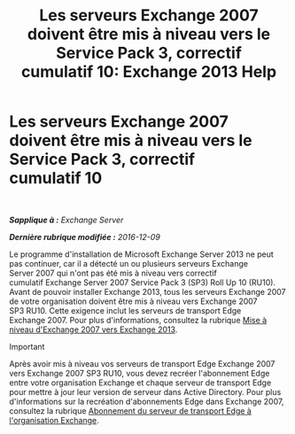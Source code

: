 ﻿---
title: 'Les serveurs Exchange 2007 doivent être mis à niveau vers le Service Pack 3, correctif cumulatif 10: Exchange 2013 Help'
TOCTitle: Les serveurs Exchange 2007 doivent être mis à niveau vers le Service Pack 3, correctif cumulatif 10
ms:assetid: b8028a00-c451-412e-86f2-1669f6eee8fc
ms:mtpsurl: https://technet.microsoft.com/fr-fr/library/ms.exch.setupreadiness.e15e12coexistenceminversionrequirement(v=EXCHG.150)
ms:contentKeyID: 50479055
ms.date: 04/24/2018
mtps_version: v=EXCHG.150
ms.translationtype: HT
---

# Les serveurs Exchange 2007 doivent être mis à niveau vers le Service Pack 3, correctif cumulatif 10

 

_**Sapplique à :** Exchange Server_

_**Dernière rubrique modifiée :** 2016-12-09_

Le programme d'installation de Microsoft Exchange Server 2013 ne peut pas continuer, car il a détecté un ou plusieurs serveurs Exchange Server 2007 qui n'ont pas été mis à niveau vers correctif cumulatif Exchange Server 2007 Service Pack 3 (SP3) Roll Up 10 (RU10). Avant de pouvoir installer Exchange 2013, tous les serveurs Exchange 2007 de votre organisation doivent être mis à niveau vers Exchange 2007 SP3 RU10. Cette exigence inclut les serveurs de transport Edge Exchange 2007. Pour plus d'informations, consultez la rubrique [Mise à niveau d'Exchange 2007 vers Exchange 2013](upgrade-from-exchange-2007-to-exchange-2013-exchange-2013-help.md).

> [!IMPORTANT]
> Après avoir mis à niveau vos serveurs de transport Edge Exchange 2007 vers Exchange 2007 SP3 RU10, vous devez recréer l'abonnement Edge entre votre organisation Exchange et chaque serveur de transport Edge pour mettre à jour leur version de serveur dans Active Directory. Pour plus d'informations sur la recréation d'abonnements Edge dans Exchange 2007, consultez la rubrique <a href="https://go.microsoft.com/fwlink/?linkid=282699">Abonnement du serveur de transport Edge à l'organisation Exchange</a>.

